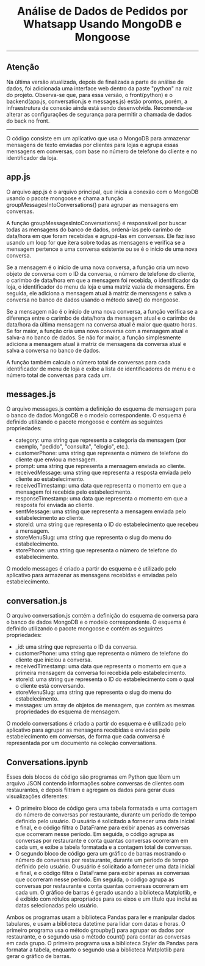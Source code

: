 <h1 align="center"> Análise de Dados de Pedidos por Whatsapp Usando MongoDB e Mongoose </h1>
<hr><h2>Atenção</h2></hr>
<p>Na última versão atualizada, depois de finalizada a parte de análise de dados, foi adicionada uma interface web dentro da paste "python" na raiz do projeto. Observa-se que, para essa versão, o front(python) e o backend(app.js, conversation.js e messages.js) estão prontos, porém, a infraestrutura de conexão ainda está sendo desenvolvida. Recomenda-se alterar as configurações de segurança para permitir a chamada de dados do back no front. </p>
<hr></hr>
<p>O código consiste em um aplicativo que usa o MongoDB para armazenar mensagens de texto enviadas por clientes para lojas e agrupa essas mensagens em conversas, com base no número de telefone do cliente e no identificador da loja.</p> 

<h2>app.js</h2>
<p>O arquivo app.js é o arquivo principal, que inicia a conexão com o MongoDB usando o pacote mongoose e chama a função groupMessagesIntoConversations() para agrupar as mensagens em conversas.</p>
<p>A função groupMessagesIntoConversations() é responsável por buscar todas as mensagens do banco de dados, ordená-las pelo carimbo de data/hora em que foram recebidas e agrupá-las em conversas. Ele faz isso usando um loop for que itera sobre todas as mensagens e verifica se a mensagem pertence a uma conversa existente ou se é o início de uma nova conversa.</p>
<p>Se a mensagem é o início de uma nova conversa, a função cria um novo objeto de conversa com o ID da conversa, o número de telefone do cliente, o carimbo de data/hora em que a mensagem foi recebida, o identificador da loja, o identificador do menu da loja e uma matriz vazia de mensagens. Em seguida, ele adiciona a mensagem atual à matriz de mensagens e salva a conversa no banco de dados usando o método save() do mongoose.</p>
<p>Se a mensagem não é o início de uma nova conversa, a função verifica se a diferença entre o carimbo de data/hora da mensagem atual e o carimbo de data/hora da última mensagem na conversa atual é maior que quatro horas. Se for maior, a função cria uma nova conversa com a mensagem atual e salva-a no banco de dados. Se não for maior, a função simplesmente adiciona a mensagem atual à matriz de mensagens da conversa atual e salva a conversa no banco de dados.</p>
<p>A função também calcula o número total de conversas para cada identificador de menu de loja e exibe a lista de identificadores de menu e o número total de conversas para cada um.</p>

<h2>messages.js</h2>
<p>O arquivo messages.js contém a definição do esquema de mensagem para o banco de dados MongoDB e o modelo correspondente. O esquema é definido utilizando o pacote mongoose e contém as seguintes propriedades:</p>
<ul>
  <li>category: uma string que representa a categoria da mensagem (por exemplo, "pedido", "consulta", "elogio", etc.).</li>
  <li>customerPhone: uma string que representa o número de telefone do cliente que enviou a mensagem.</li>
  <li>prompt: uma string que representa a mensagem enviada ao cliente.</li>
  <li>receivedMessage: uma string que representa a resposta enviada pelo cliente ao estabelecimento.</li>
  <li>receivedTimestamp: uma data que representa o momento em que a mensagem foi recebida pelo    estabelecimento.</li>
  <li>responseTimestamp: uma data que representa o momento em que a resposta foi enviada ao cliente.</li>
  <li>sentMessage: uma string que representa a mensagem enviada pelo estabelecimento ao cliente.</li>
  <li>storeId: uma string que representa o ID do estabelecimento que recebeu a mensagem.</li>
  <li>storeMenuSlug: uma string que representa o slug do menu do estabelecimento.</li>
  <li>storePhone: uma string que representa o número de telefone do estabelecimento.</li>
</ul>
<p>O modelo messages é criado a partir do esquema e é utilizado pelo aplicativo para armazenar as mensagens recebidas e enviadas pelo estabelecimento.</p>

<h2>conversation.js</h2>
<p>O arquivo conversation.js contém a definição do esquema de conversa para o banco de dados MongoDB e o modelo correspondente. O esquema é definido utilizando o pacote mongoose e contém as seguintes propriedades:</p>
<ul>
  <li>_id: uma string que representa o ID da conversa.</li>
  <li>customerPhone: uma string que representa o número de telefone do cliente que iniciou a conversa.</li>
  <li>receivedTimestamp: uma data que representa o momento em que a primeira mensagem da conversa foi recebida pelo estabelecimento.</li>
  <li>storeId: uma string que representa o ID do estabelecimento com o qual o cliente está conversando.</li>
  <li>storeMenuSlug: uma string que representa o slug do menu do estabelecimento.</li>
  <li>messages: um array de objetos de mensagem, que contém as mesmas propriedades do esquema de mensagem.</li>
</ul>
<p>O modelo conversations é criado a partir do esquema e é utilizado pelo aplicativo para agrupar as mensagens recebidas e enviadas pelo estabelecimento em conversas, de forma que cada conversa é representada por um documento na coleção conversations.</p>

<h2>Conversations.ipynb</h2>
<p>Esses dois blocos de código são programas em Python que lêem um arquivo JSON contendo informações sobre conversas de clientes com restaurantes, e depois filtram e agregam os dados para gerar duas visualizações diferentes:</p>
<ul>
  <li>O primeiro bloco de código gera uma tabela formatada e uma contagem do número de conversas por restaurante, durante um período de tempo definido pelo usuário. O usuário é solicitado a fornecer uma data inicial e final, e o código filtra o DataFrame para exibir apenas as conversas que ocorreram nesse período. Em seguida, o código agrupa as conversas por restaurante e conta quantas conversas ocorreram em cada um, e exibe a tabela formatada e a contagem total de conversas.</li>
  <li>O segundo bloco de código gera um gráfico de barras mostrando o número de conversas por restaurante, durante um período de tempo definido pelo usuário. O usuário é solicitado a fornecer uma data inicial e final, e o código filtra o DataFrame para exibir apenas as conversas que ocorreram nesse período. Em seguida, o código agrupa as conversas por restaurante e conta quantas conversas ocorreram em cada um. O gráfico de barras é gerado usando a biblioteca Matplotlib, e é exibido com rótulos apropriados para os eixos e um título que inclui as datas selecionadas pelo usuário.</li>
</ul>
<p> Ambos os programas usam a biblioteca Pandas para ler e manipular dados tabulares, e usam a biblioteca datetime para lidar com datas e horas. O primeiro programa usa o método groupby() para agrupar os dados por restaurante, e o segundo usa o método count() para contar as conversas em cada grupo. O primeiro programa usa a biblioteca Styler da Pandas para formatar a tabela, enquanto o segundo usa a biblioteca Matplotlib para gerar o gráfico de barras. </p>
